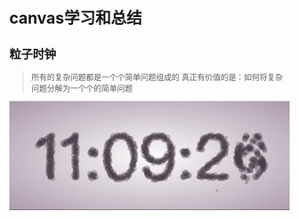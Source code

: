 # canvas学习和总结

## 粒子时钟

>所有的复杂问题都是一个个简单问题组成的
真正有价值的是：如何将复杂问题分解为一个个的简单问题

![粒子时钟](./images/particleClick.gif)
